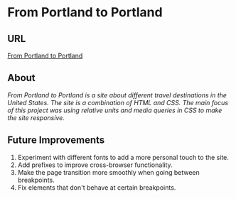 # From Portland to Portland

## URL
[From Portland to Portland](https://rileydanejohnston.github.io/web_project_3/)

## About
_From Portland to Portland is a site about different travel destinations in the United States. The site is a combination of HTML and CSS. The main focus of this project was using relative units and media queries in CSS to make the site responsive._

## Future Improvements
1. Experiment with different fonts to add a more personal touch to the site.
2. Add prefixes to improve cross-browser functionality.
3. Make the page transition more smoothly when going between breakpoints.
4. Fix elements that don't behave at certain breakpoints.